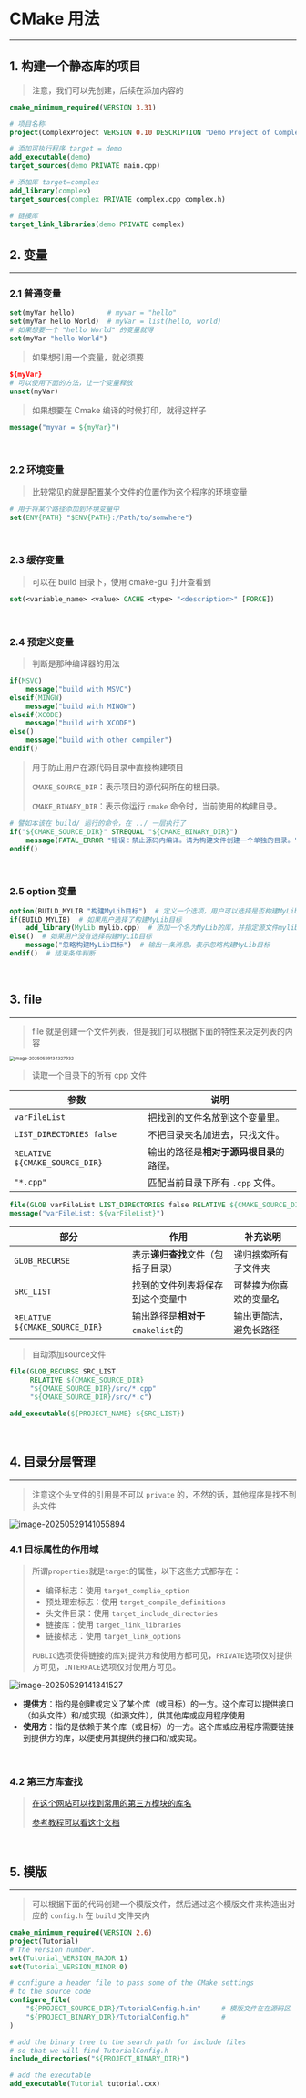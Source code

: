 # CMake 用法

---

## 1. 构建一个静态库的项目

> 注意，我们可以先创建，后续在添加内容的

```cmake
cmake_minimum_required(VERSION 3.31)

# 项目名称
project(ComplexProject VERSION 0.10 DESCRIPTION "Demo Project of Complex Number" LANGUAGES CXX)

# 添加可执行程序 target = demo
add_executable(demo)
target_sources(demo PRIVATE main.cpp)

# 添加库 target=complex
add_library(complex)
target_sources(complex PRIVATE complex.cpp complex.h)

# 链接库
target_link_libraries(demo PRIVATE complex)
```

## 2. 变量

---

### 2.1 普通变量

```cmake
set(myVar hello)		# myvar = "hello"
set(myVar hello World)	# myVar = list(hello, world)
# 如果想要一个 "hello World" 的变量就得
set(myVar "hello World")
```

> 如果想引用一个变量，就必须要

```cmake
${myVar}
# 可以使用下面的方法，让一个变量释放
unset(myVar)
```

> 如果想要在 Cmake 编译的时候打印，就得这样子

```cmake
message("myvar = ${myVar}")
```

<br>

### 2.2 环境变量

> 比较常见的就是配置某个文件的位置作为这个程序的环境变量

```cmake
# 用于将某个路径添加到环境变量中
set(ENV{PATH} "$ENV{PATH}:/Path/to/somwhere")
```

<br>

### 2.3 缓存变量

> 可以在 build 目录下，使用 cmake-gui 打开查看到

```cmake
set(<variable_name> <value> CACHE <type> "<description>" [FORCE])
```

<br>

### 2.4 预定义变量

> 判断是那种编译器的用法

```cmake
if(MSVC)
    message("build with MSVC")
elseif(MINGW)
    message("build with MINGW")
elseif(XCODE)
    message("build with XCODE")
else()
    message("build with other compiler")
endif()
```

> 用于防止用户在源代码目录中直接构建项目
>
> `CMAKE_SOURCE_DIR`：表示项目的源代码所在的根目录。
>
> `CMAKE_BINARY_DIR`：表示你运行 `cmake` 命令时，当前使用的构建目录。

```cmake
# 譬如本该在 build/ 运行的命令，在 ../ 一层执行了
if("${CMAKE_SOURCE_DIR}" STREQUAL "${CMAKE_BINARY_DIR}")
    message(FATAL_ERROR "错误：禁止源码内编译。请为构建文件创建一个单独的目录。")
endif()
```

<br>

### 2.5 option 变量

```cmake
option(BUILD_MYLIB "构建MyLib目标")  # 定义一个选项，用户可以选择是否构建MyLib目标
if(BUILD_MYLIB)  # 如果用户选择了构建MyLib目标
    add_library(MyLib mylib.cpp)  # 添加一个名为MyLib的库，并指定源文件mylib.cpp
else()  # 如果用户没有选择构建MyLib目标
    message("忽略构建MyLib目标")  # 输出一条消息，表示忽略构建MyLib目标
endif()  # 结束条件判断
```

<br>

## 3. file

---

> file 就是创建一个文件列表，但是我们可以根据下面的特性来决定列表的内容

<img src="https://cdn.jsdelivr.net/gh/MTsocute/New_Image@main/uPic/image-20250529134327932.png" alt="image-20250529134327932" style="zoom:55%;" />

> 读取一个目录下的所有 cpp 文件

| 参数                           | 说明                                     |
| ------------------------------ | ---------------------------------------- |
| `varFileList`                  | 把找到的文件名放到这个变量里。           |
| `LIST_DIRECTORIES false`       | 不把目录夹名加进去，只找文件。           |
| `RELATIVE ${CMAKE_SOURCE_DIR}` | 输出的路径是**相对于源码根目录**的路径。 |
| `"*.cpp"`                      | 匹配当前目录下所有 `.cpp` 文件。         |

```cmake
file(GLOB varFileList LIST_DIRECTORIES false RELATIVE ${CMAKE_SOURCE_DIR} "*.cpp")
message("varFileList: ${varFileList}")
```

| 部分                           | 作用                               | 补充说明               |
| ------------------------------ | ---------------------------------- | ---------------------- |
| `GLOB_RECURSE`                 | 表示**递归查找**文件（包括子目录） | 递归搜索所有子文件夹   |
| `SRC_LIST`                     | 找到的文件列表将保存到这个变量中   | 可替换为你喜欢的变量名 |
| `RELATIVE ${CMAKE_SOURCE_DIR}` | 输出路径是**相对于**`cmakelist`的  | 输出更简洁，避免长路径 |

>自动添加source文件

```cmake
file(GLOB_RECURSE SRC_LIST
     RELATIVE ${CMAKE_SOURCE_DIR}
     "${CMAKE_SOURCE_DIR}/src/*.cpp" 
     "${CMAKE_SOURCE_DIR}/src/*.c")

add_executable(${PROJECT_NAME} ${SRC_LIST})
```

<br>

## 4. 目录分层管理

---

> 注意这个头文件的引用是不可以 `private` 的，不然的话，其他程序是找不到头文件

![image-20250529141055894](https://cdn.jsdelivr.net/gh/MTsocute/New_Image@main/uPic/image-20250529141055894.png)

### 4.1 目标属性的作用域

> 所谓`properties`就是`target`的属性，以下这些方式都存在：
>
> - 编译标志：使用 `target_complie_option`
> - 预处理宏标志：使用 `target_compile_definitions`
> - 头文件目录：使用 `target_include_directories`
> - 链接库：使用 `target_link_libraries`
> - 链接标志：使用 `target_link_options`
>
> `PUBLIC`选项使得链接的库对提供方和使用方都可见，`PRIVATE`选项仅对提供方可见，`INTERFACE`选项仅对使用方可见。

![image-20250529141341527](https://cdn.jsdelivr.net/gh/MTsocute/New_Image@main/uPic/image-20250529141341527.png)

- **提供方**：指的是创建或定义了某个库（或目标）的一方。这个库可以提供接口（如头文件）和/或实现（如源文件），供其他库或应用程序使用
- **使用方**：指的是依赖于某个库（或目标）的一方。这个库或应用程序需要链接到提供方的库，以便使用其提供的接口和/或实现。

<br>

### 4.2 第三方库查找

> [在这个网站可以找到常用的第三方模块的库名](https://cmake.org/cmake/help/latest/manual/cmake-modules.7.html)
>
> [参考教程可以看这个文档](https://zhuanlan.zhihu.com/p/97369704)

<br>

## 5. 模版

---

> 可以根据下面的代码创建一个模版文件，然后通过这个模版文件来构造出对应的 `config.h` 在 `build` 文件夹内

````cmake
cmake_minimum_required(VERSION 2.6)
project(Tutorial)
# The version number.
set(Tutorial_VERSION_MAJOR 1)
set(Tutorial_VERSION_MINOR 0)

# configure a header file to pass some of the CMake settings
# to the source code
configure_file(
    "${PROJECT_SOURCE_DIR}/TutorialConfig.h.in"		# 模版文件在在源码区
    "${PROJECT_BINARY_DIR}/TutorialConfig.h"		# 
)

# add the binary tree to the search path for include files
# so that we will find TutorialConfig.h
include_directories("${PROJECT_BINARY_DIR}")

# add the executable
add_executable(Tutorial tutorial.cxx)
````

